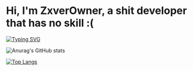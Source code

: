 # Hi, I'm ZxverOwner, a shit developer that has no skill :(

[![Typing SVG](https://readme-typing-svg.demolab.com?font=Fira+Code&pause=1000&width=435&lines=big+fat+ballsack)](https://git.io/typing-svg)

![Anurag's GitHub stats](https://github-readme-stats.vercel.app/api?username=zxverowner&show_icons=true&theme=transparent)

[![Top Langs](https://github-readme-stats.vercel.app/api/top-langs/?username=zxverowner&theme=transparent)](https://github.com/anuraghazra/github-readme-stats)
